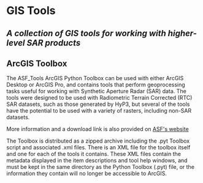 GIS Tools
=========
**_A collection of GIS tools for working with higher-level SAR products_**
-----

## ArcGIS Toolbox
The ASF_Tools ArcGIS Python Toolbox can be used with either ArcGIS Desktop or ArcGIS Pro, and contains tools that perform geoprocessing tasks useful for working with Synthetic Aperture Radar (SAR) data. The tools were designed to be used with Radiometric Terrain Corrected (RTC) SAR datasets, such as those generated by HyP3, but several of the tools have the potential to be used with a variety of rasters, including non-SAR datasets.

More information and a download link is also provided on [ASF's website](https://asf.alaska.edu/how-to/data-tools/gis-tools/)

The Toolbox is distributed as a zipped archive including the .pyt Toolbox script and associated .xml files. There is an XML file for the toolbox itself and one for each of the tools it contains. These XML files contain the metadata displayed in the item descriptions and tool help windows, and must be kept in the same directory as the Python Toolbox (.pyt) file, or the information they contain will no longer be accessible to ArcGIS.


